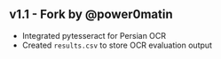 ## v1.1 - Fork by @power0matin

- Integrated pytesseract for Persian OCR
- Created `results.csv` to store OCR evaluation output
